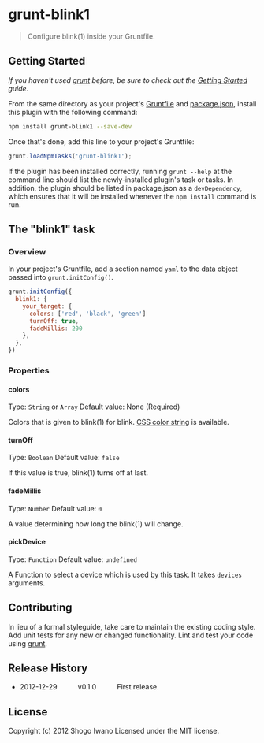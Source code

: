 # grunt-blink1

> Configure blink(1) inside your Gruntfile.

## Getting Started
_If you haven't used [grunt][] before, be sure to check out the [Getting Started][] guide._

From the same directory as your project's [Gruntfile][Getting Started] and [package.json][], install this plugin with the following command:

```bash
npm install grunt-blink1 --save-dev
```

Once that's done, add this line to your project's Gruntfile:

```js
grunt.loadNpmTasks('grunt-blink1');
```

If the plugin has been installed correctly, running `grunt --help` at the command line should list the newly-installed plugin's task or tasks. In addition, the plugin should be listed in package.json as a `devDependency`, which ensures that it will be installed whenever the `npm install` command is run.

[grunt]: http://gruntjs.com/
[Getting Started]: https://github.com/gruntjs/grunt/blob/devel/docs/getting_started.md
[package.json]: https://npmjs.org/doc/json.html

## The "blink1" task

### Overview
In your project's Gruntfile, add a section named `yaml` to the data object passed into `grunt.initConfig()`.

```js
grunt.initConfig({
  blink1: {
    your_target: {
      colors: ['red', 'black', 'green']
      turnOff: true,
      fadeMillis: 200
    },
  },
})
```

### Properties

#### colors
Type: `String` or `Array`
Default value: None (Required)

Colors that is given to blink(1) for blink. [CSS color string](http://www.w3.org/TR/CSS21/syndata.html#color-units) is available.

#### turnOff
Type: `Boolean`
Default value: `false`

If this value is true, blink(1) turns off at last.

#### fadeMillis
Type: `Number`
Default value: `0`

A value determining how long the blink(1) will change.

#### pickDevice
Type: `Function`
Default value: `undefined`

A Function to select a device which is used by this task. It takes `devices` arguments.

## Contributing
In lieu of a formal styleguide, take care to maintain the existing coding style. Add unit tests for any new or changed functionality. Lint and test your code using [grunt][].

## Release History
 * 2012-12-29   v0.1.0   First release.

## License
Copyright (c) 2012 Shogo Iwano
Licensed under the MIT license.
